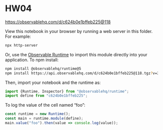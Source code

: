 # HW04

https://observablehq.com/d/c624b0e1bffeb225@118

View this notebook in your browser by running a web server in this folder. For
example:

~~~sh
npx http-server
~~~

Or, use the [Observable Runtime](https://github.com/observablehq/runtime) to
import this module directly into your application. To npm install:

~~~sh
npm install @observablehq/runtime@5
npm install https://api.observablehq.com/d/c624b0e1bffeb225@118.tgz?v=3
~~~

Then, import your notebook and the runtime as:

~~~js
import {Runtime, Inspector} from "@observablehq/runtime";
import define from "c624b0e1bffeb225";
~~~

To log the value of the cell named “foo”:

~~~js
const runtime = new Runtime();
const main = runtime.module(define);
main.value("foo").then(value => console.log(value));
~~~

